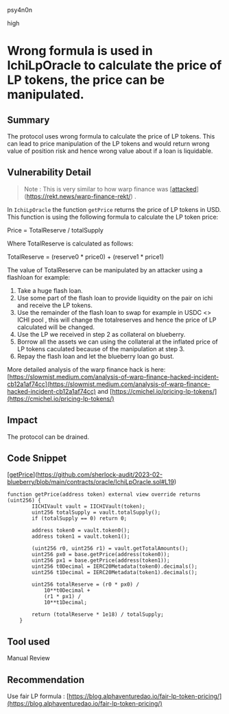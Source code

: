 psy4n0n

high

# Wrong formula is used in IchiLpOracle to calculate the price of LP tokens, the price can be manipulated.

## Summary

The protocol uses wrong formula to calculate the price of LP tokens. This can lead to price manipulation of the LP tokens and would return wrong value of position risk and hence  wrong value about if a loan is liquidable.

## Vulnerability Detail

> Note : This is very similar to how warp finance was [[attacked](https://rekt.news/warp-finance-rekt/)](https://rekt.news/warp-finance-rekt/) .
> 

In `IchiLpOracle` the function `getPrice` returns the price of LP tokens in USD. This function is using the following formula to calculate the LP token price:

Price = TotalReserve / totalSupply

Where TotalReserve is calculated as follows:

TotalReserve = (reserve0 * price0) + (reserve1 * price1)

The value of TotalReserve can be manipulated by an attacker using a flashloan for example:

1. Take a huge flash loan.
2. Use some part of the flash loan to provide liquidity on the pair on ichi and receive the LP tokens.
3. Use the remainder of the flash loan to swap for example in USDC <> ICHI pool , this will change the totalreserves and hence the price of LP calculated will be changed.
4. Use the LP we received in step 2 as collateral on blueberry.
5. Borrow all the assets we can using the collateral at the inflated price of LP tokens caculated because of the manipulation at step 3.
6. Repay the flash loan and let the blueberry loan go bust.

More detailed analysis of the warp finance hack is here: [https://slowmist.medium.com/analysis-of-warp-finance-hacked-incident-cb12a1af74cc](https://slowmist.medium.com/analysis-of-warp-finance-hacked-incident-cb12a1af74cc)  and [https://cmichel.io/pricing-lp-tokens/](https://cmichel.io/pricing-lp-tokens/) 

## Impact

The protocol can be drained.

## Code Snippet

[[getPrice](https://github.com/sherlock-audit/2023-02-blueberry/blob/main/contracts/oracle/IchiLpOracle.sol#L19)](https://github.com/sherlock-audit/2023-02-blueberry/blob/main/contracts/oracle/IchiLpOracle.sol#L19)

```solidity
function getPrice(address token) external view override returns (uint256) {
        IICHIVault vault = IICHIVault(token);
        uint256 totalSupply = vault.totalSupply();
        if (totalSupply == 0) return 0;

        address token0 = vault.token0();
        address token1 = vault.token1();

        (uint256 r0, uint256 r1) = vault.getTotalAmounts();
        uint256 px0 = base.getPrice(address(token0));
        uint256 px1 = base.getPrice(address(token1));
        uint256 t0Decimal = IERC20Metadata(token0).decimals();
        uint256 t1Decimal = IERC20Metadata(token1).decimals();

        uint256 totalReserve = (r0 * px0) /
            10**t0Decimal +
            (r1 * px1) /
            10**t1Decimal;

        return (totalReserve * 1e18) / totalSupply;
    }
```

## Tool used

Manual Review

## Recommendation

Use fair LP formula : [https://blog.alphaventuredao.io/fair-lp-token-pricing/](https://blog.alphaventuredao.io/fair-lp-token-pricing/)